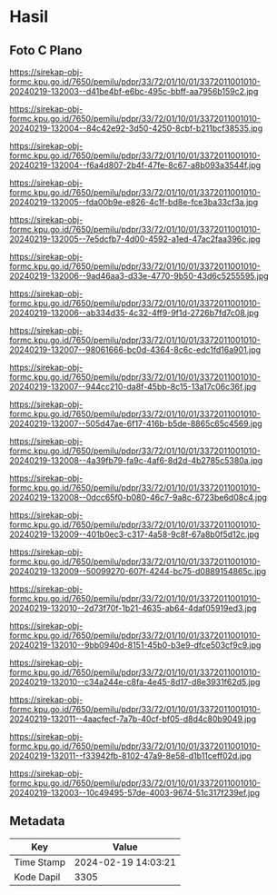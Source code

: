 # Hasil

## Foto C Plano

https://sirekap-obj-formc.kpu.go.id/7650/pemilu/pdpr/33/72/01/10/01/3372011001010-20240219-132003--d41be4bf-e6bc-495c-bbff-aa7956b159c2.jpg

https://sirekap-obj-formc.kpu.go.id/7650/pemilu/pdpr/33/72/01/10/01/3372011001010-20240219-132004--84c42e92-3d50-4250-8cbf-b211bcf38535.jpg

https://sirekap-obj-formc.kpu.go.id/7650/pemilu/pdpr/33/72/01/10/01/3372011001010-20240219-132004--f6a4d807-2b4f-47fe-8c67-a8b093a3544f.jpg

https://sirekap-obj-formc.kpu.go.id/7650/pemilu/pdpr/33/72/01/10/01/3372011001010-20240219-132005--fda00b9e-e826-4c1f-bd8e-fce3ba33cf3a.jpg

https://sirekap-obj-formc.kpu.go.id/7650/pemilu/pdpr/33/72/01/10/01/3372011001010-20240219-132005--7e5dcfb7-4d00-4592-a1ed-47ac2faa396c.jpg

https://sirekap-obj-formc.kpu.go.id/7650/pemilu/pdpr/33/72/01/10/01/3372011001010-20240219-132006--9ad46aa3-d33e-4770-9b50-43d6c5255595.jpg

https://sirekap-obj-formc.kpu.go.id/7650/pemilu/pdpr/33/72/01/10/01/3372011001010-20240219-132006--ab334d35-4c32-4ff9-9f1d-2726b7fd7c08.jpg

https://sirekap-obj-formc.kpu.go.id/7650/pemilu/pdpr/33/72/01/10/01/3372011001010-20240219-132007--98061666-bc0d-4364-8c6c-edc1fd16a901.jpg

https://sirekap-obj-formc.kpu.go.id/7650/pemilu/pdpr/33/72/01/10/01/3372011001010-20240219-132007--944cc210-da8f-45bb-8c15-13a17c06c36f.jpg

https://sirekap-obj-formc.kpu.go.id/7650/pemilu/pdpr/33/72/01/10/01/3372011001010-20240219-132007--505d47ae-6f17-416b-b5de-8865c65c4569.jpg

https://sirekap-obj-formc.kpu.go.id/7650/pemilu/pdpr/33/72/01/10/01/3372011001010-20240219-132008--4a39fb79-fa9c-4af6-8d2d-4b2785c5380a.jpg

https://sirekap-obj-formc.kpu.go.id/7650/pemilu/pdpr/33/72/01/10/01/3372011001010-20240219-132008--0dcc65f0-b080-46c7-9a8c-6723be6d08c4.jpg

https://sirekap-obj-formc.kpu.go.id/7650/pemilu/pdpr/33/72/01/10/01/3372011001010-20240219-132009--401b0ec3-c317-4a58-9c8f-67a8b0f5d12c.jpg

https://sirekap-obj-formc.kpu.go.id/7650/pemilu/pdpr/33/72/01/10/01/3372011001010-20240219-132009--50099270-607f-4244-bc75-d0889154865c.jpg

https://sirekap-obj-formc.kpu.go.id/7650/pemilu/pdpr/33/72/01/10/01/3372011001010-20240219-132010--2d73f70f-1b21-4635-ab64-4daf05919ed3.jpg

https://sirekap-obj-formc.kpu.go.id/7650/pemilu/pdpr/33/72/01/10/01/3372011001010-20240219-132010--9bb0940d-8151-45b0-b3e9-dfce503cf9c9.jpg

https://sirekap-obj-formc.kpu.go.id/7650/pemilu/pdpr/33/72/01/10/01/3372011001010-20240219-132010--c34a244e-c8fa-4e45-8d17-d8e3931f62d5.jpg

https://sirekap-obj-formc.kpu.go.id/7650/pemilu/pdpr/33/72/01/10/01/3372011001010-20240219-132011--4aacfecf-7a7b-40cf-bf05-d8d4c80b9049.jpg

https://sirekap-obj-formc.kpu.go.id/7650/pemilu/pdpr/33/72/01/10/01/3372011001010-20240219-132011--f33942fb-8102-47a9-8e58-d1b11ceff02d.jpg

https://sirekap-obj-formc.kpu.go.id/7650/pemilu/pdpr/33/72/01/10/01/3372011001010-20240219-132003--10c49495-57de-4003-9674-51c317f239ef.jpg


## Metadata

| Key        | Value               |
| ---------- | ------------------- |
| Time Stamp | 2024-02-19 14:03:21 |
| Kode Dapil | 3305                |



